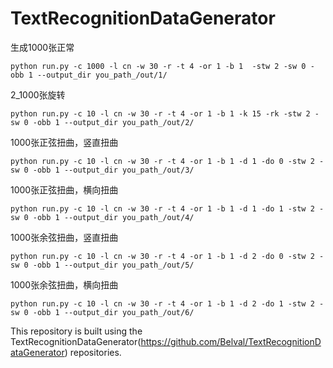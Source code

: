 # TextRecognitionDataGenerator


生成1000张正常
```
python run.py -c 1000 -l cn -w 30 -r -t 4 -or 1 -b 1  -stw 2 -sw 0 -obb 1 --output_dir you_path_/out/1/
```

2_1000张旋转  
```
python run.py -c 10 -l cn -w 30 -r -t 4 -or 1 -b 1 -k 15 -rk -stw 2 -sw 0 -obb 1 --output_dir you_path_/out/2/
```

1000张正弦扭曲，竖直扭曲
```
python run.py -c 10 -l cn -w 30 -r -t 4 -or 1 -b 1 -d 1 -do 0 -stw 2 -sw 0 -obb 1 --output_dir you_path_/out/3/
```

1000张正弦扭曲，横向扭曲
```
python run.py -c 10 -l cn -w 30 -r -t 4 -or 1 -b 1 -d 1 -do 1 -stw 2 -sw 0 -obb 1 --output_dir you_path_/out/4/
```

1000张余弦扭曲，竖直扭曲
```
python run.py -c 10 -l cn -w 30 -r -t 4 -or 1 -b 1 -d 2 -do 0 -stw 2 -sw 0 -obb 1 --output_dir you_path_/out/5/
```

1000张余弦扭曲，横向扭曲
```
python run.py -c 10 -l cn -w 30 -r -t 4 -or 1 -b 1 -d 2 -do 1 -stw 2 -sw 0 -obb 1 --output_dir you_path_/out/6/
```





This repository is built using the TextRecognitionDataGenerator(https://github.com/Belval/TextRecognitionDataGenerator)  repositories.



